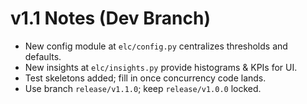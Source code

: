 # v1.1 Notes (Dev Branch)

- New config module at `elc/config.py` centralizes thresholds and defaults.
- New insights at `elc/insights.py` provide histograms & KPIs for UI.
- Test skeletons added; fill in once concurrency code lands.
- Use branch `release/v1.1.0`; keep `release/v1.0.0` locked.
